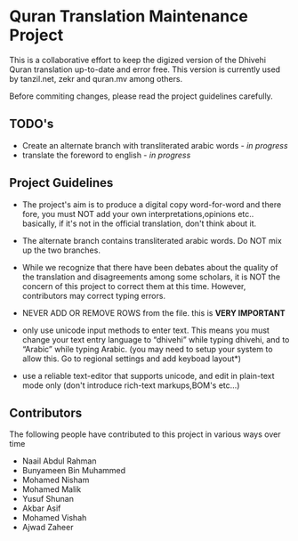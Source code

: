 # Quran Translation Maintenance Project

This is a collaborative effort to keep the digized version of the Dhivehi Quran translation up-to-date and error free. This version is currently used by tanzil.net, zekr and quran.mv among others.   
  
Before commiting changes, please read the project guidelines carefully.

## TODO's

* Create an alternate branch with transliterated arabic words - *in progress*
* translate the foreword to english - *in progress*


## Project Guidelines

* The project's aim is to produce a digital copy word-for-word and there fore, you must NOT add your own interpretations,opinions etc.. basically, if it's not in the official translation, don't think about it.

* The alternate branch contains transliterated arabic words. Do NOT mix up the two branches.

* While we recognize that there have been debates about the quality of the translation and disagreements among some scholars, it is NOT the concern of this project to correct them at this time. However, contributors may correct typing errors.

* NEVER ADD OR REMOVE ROWS from the file. this is **VERY IMPORTANT**

* only use unicode input methods to enter text. This means you must change your text entry language to “dhivehi” while typing dhivehi, and to “Arabic” while typing Arabic. (you may need to setup your system to allow this. Go to regional settings and add keyboad layout*)

* use a reliable text-editor that supports unicode, and edit in plain-text mode only (don't introduce rich-text markups,BOM's etc…)

## Contributors

The following people have contributed to this project in various ways over time

* Naail Abdul Rahman <KudaNai>
* Bunyameen Bin Muhammed
* Mohamed Nisham
* Mohamed Malik
* Yusuf Shunan
* Akbar Asif
* Mohamed Vishah
* Ajwad Zaheer

